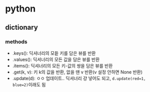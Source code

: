 # python

## dictionary

### methods

- .keys(): 딕셔너리의 모듵 키를 담은 뷰를 반환
- .values(): 딕셔너리의 모든 값을 담은 뷰를 반환
- .items(): 딕셔너리의 모든 키-값의 쌍을 담은 뷰를 반환
- .get(k, v): 키 k의 값을 반환, 없을 땐 v 반환(v 설정 안하면 None 반환)
- .update(d): ㅇㅇ 업데이트.. 딕셔너리 걍 넣어도 되고, `d.update(red=1, blue=2)`이래도 됨

